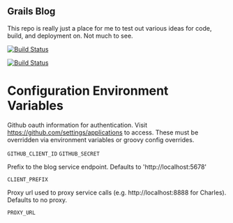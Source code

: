 Grails Blog
-----------

This repo is really just a place for me to test out various ideas for code, build, and deployment on. Not much to see.

[![Build Status](https://drone.io/github.com/charliek/grails-blog/status.png)](https://drone.io/github.com/charliek/grails-blog/latest)

[![Build Status](https://travis-ci.org/charliek/grails-blog.png?branch=master)](https://travis-ci.org/charliek/grails-blog)

Configuration Environment Variables
===================================

Github oauth information for authentication. Visit https://github.com/settings/applications to access. These must be
overridden via environment variables or groovy config overrides.

`GITHUB_CLIENT_ID`
`GITHUB_SECRET`

Prefix to the blog service endpoint. Defaults to 'http://localhost:5678'

`CLIENT_PREFIX`

Proxy url used to proxy service calls (e.g. http://localhost:8888 for Charles). Defaults to no proxy.

`PROXY_URL`


